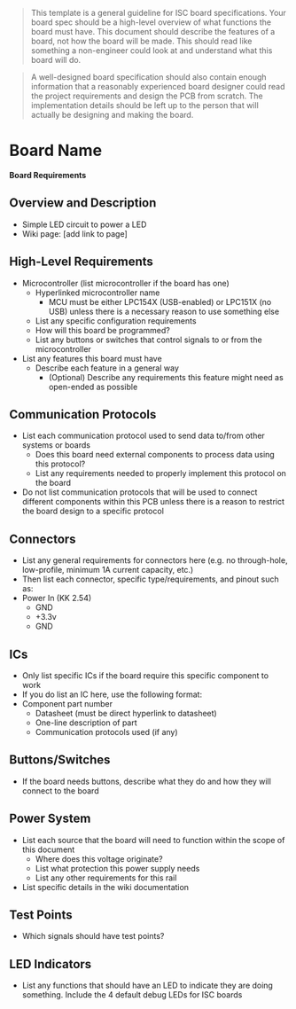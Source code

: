 > This template is a general guideline for ISC board specifications. Your board spec should be a high-level overview of what functions the board must have. This document should describe the features of a board, not how the board will be made. This should read like something a non-engineer could look at and understand what this board will do.

> A well-designed board specification should also contain enough information that a reasonably experienced board designer could read the project requirements and design the PCB from scratch. The implementation details should be left up to the person that will actually be designing and making the board.


# Board Name
**Board Requirements**


## Overview and Description
- Simple LED circuit to power a LED
- Wiki page: [add link to page]

## High-Level Requirements
- Microcontroller (list microcontroller if the board has one)
	- Hyperlinked microcontroller name
		- MCU must be either LPC154X (USB-enabled) or LPC151X (no USB) unless there is a necessary reason to use something else
	- List any specific configuration requirements 
	- How will this board be programmed?
	- List any buttons or switches that control signals to or from the microcontroller
- List any features this board must have
	- Describe each feature in a general way
		- (Optional) Describe any requirements this feature might need as open-ended as possible

## Communication Protocols
- List each communication protocol used to send data to/from other systems or boards
	- Does this board need external components to process data using this protocol?
	- List any requirements needed to properly implement this protocol on the board
- Do not list communication protocols that will be used to connect different components within this PCB unless there is a reason to restrict the board design to a specific protocol

## Connectors
 - List any general requirements for connectors here (e.g. no through-hole, low-profile, minimum 1A current capacity, etc.)
 - Then list each connector, specific type/requirements, and pinout such as:
 - Power In (KK 2.54)
	- GND
	- +3.3v
	- GND

## ICs
- Only list specific ICs if the board require this specific component to work
- If you do list an IC here, use the following format:
- Component part number
	- Datasheet (must be direct hyperlink to datasheet)
	- One-line description of part
	- Communication protocols used (if any)

## Buttons/Switches
- If the board needs buttons, describe what they do and how they will connect to the board

## Power System
- List each source that the board will need to function within the scope of this document
	- Where does this voltage originate?
	- List what protection this power supply needs
	- List any other requirements for this rail
- List specific details in the wiki documentation

## Test Points
- Which signals should have test points?

## LED Indicators
- List any functions that should have an LED to indicate they are doing something. Include the 4 default debug LEDs for ISC boards

